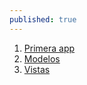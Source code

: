 ```yaml
---
published: true
---
```


<!-- TODO: Use liquid to pass published pages -->
1. [Primera app](/labs/1_primera_app.html)
1. [Modelos](/labs/2_modelos.html)
1. [Vistas](/labs/3_vistas.html)
<!-- 1. [Rutas y controladores](/labs/4_rutas_y_controladores.html) -->
<!-- 1. [Formularios y APIs externas](/labs/5_forms_y_apis_externas.html) -->
